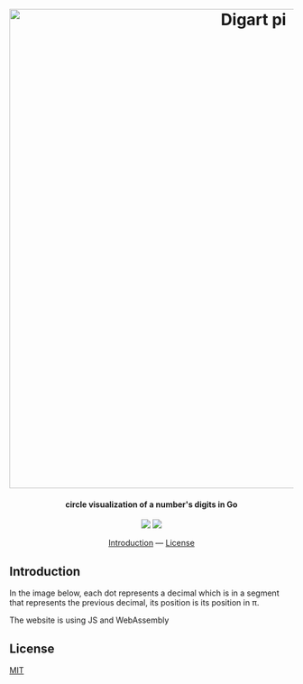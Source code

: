 <h1 align="center">
  <br>
  <img src="https://i.imgur.com/7QGhSVM.jpg" alt="Digart pi" width="850">
  <br>
</h1>

<h4 align="center">circle visualization of a number's digits in Go</h4>

<p align="center">
  <a href="https://goreportcard.com/report/github.com/hugolgst/digart"><img src="https://goreportcard.com/badge/github.com/hugolgst/digart"></a>
  <a href="https://app.netlify.com/sites/digart/deploys"><img src="https://api.netlify.com/api/v1/badges/7742e0dd-4f03-4c5e-a5bf-3342219f8e0f/deploy-status"></a>
</p>

<p align="center">
  <a href="#introduction">Introduction</a> —
  <a href="#license">License</a>
</p>

## Introduction
In the image below, each dot represents a decimal which is in a segment that represents the previous decimal, its position is its position in π.

The website is using JS and WebAssembly

## License
[MIT](https://github.com/hugolgst/digart/blob/master/LICENSE)
